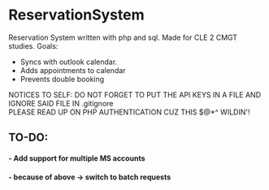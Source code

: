 # ReservationSystem
Reservation System written with php and sql. Made for CLE 2 CMGT studies. 
Goals: 
  - Syncs with outlook calendar.
  - Adds appointments to calendar
  - Prevents double booking

NOTICES TO SELF:
DO NOT FORGET TO PUT THE API KEYS IN A FILE AND IGNORE SAID FILE IN .gitignore  
PLEASE READ UP ON PHP AUTHENTICATION CUZ THIS $@*^ WILDIN'!

## TO-DO:
#### - Add support for multiple MS accounts
#### - because of above -> switch to batch requests